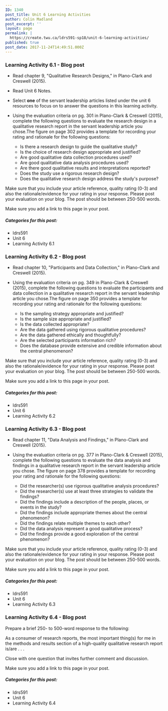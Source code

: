 ```yaml
---
ID: 1340
post_title: Unit 6 Learning Activities
author: Colin Madland
post_excerpt: ''
layout: page
permalink: |
  https://create.twu.ca/ldrs591-sp18/unit-6-learning-activities/
published: true
post_date: 2017-11-24T14:49:51.000Z
---
```


### Learning Activity 6.1 - Blog post

* Read chapter 9, "Qualitative Research Designs," in Plano-Clark and Creswell \(2015\).
* Read Unit 6 Notes.
* Select **one** of the servant leadership articles listed under the unit 6 resources to focus on to answer the questions in this  learning activity.
* Using the evaluation criteria on pg. 301 in Plano-Clark & Creswell \(2015\), complete the following questions to evaluate the research design in a qualitative research report in the servant leadership article you chose.The figure on page 302 provides a template for recording your rating and rationale for the following questions:

  * Is there a research design to guide the qualitative study?
  * Is the choice of research design appropriate and justified?
  * Are good qualitative data collection procedures used?
  * Are good qualitative data analysis procedures used?
  * Are there good qualitative results and interpretations reported?
  * Does the study use a rigorous research design?
  * Does the qualitative research design address the study's purpose?

Make sure that you include your article reference, quality rating \(0-3\) and also the rationale/evidence for your rating in your response.  Please post your evaluation on your blog. The post should be between 250-500 words.

Make sure you add a link to this page in your post.

##### Categories for this post:

* ldrs591
* Unit 6
* Learning Activity 6.1

### Learning Activity 6.2 - Blog post

* Read chapter 10, "Participants and Data Collection," in Plano-Clark and Creswell \(2015\).
* Using the evaluation criteria on pg. 349 in Plano-Clark & Creswell \(2015\), complete the following questions to evaluate the participants and data collection in a qualitative research report in the servant leadership article you chose.The figure on page 350 provides a template for recording your rating and rationale for the following questions:

  * Is the sampling strategy appropriate and justified?
  * Is the sample size appropriate and justified?
  * Is the data collected appropriate?
  * Are the data gathered using rigorous qualitative procedures?
  * Are the data gathered ethically and thoughtfully?
  * Are the selected participants information rich?
  * Does the database provide extensive and credible information about the central phenomenon?

Make sure that you include your article reference, quality rating \(0-3\) and also the rationale/evidence for your rating in your response. Please post your evaluation on your blog. The post should be between 250-500 words.

Make sure you add a link to this page in your post.

##### Categories for this post:

* ldrs591
* Unit 6
* Learning Activity 6.2

### Learning Activity 6.3 - Blog post

* Read chapter 11, "Data Analysis and Findings," in Plano-Clark and Creswell \(2015\).
* Using the evaluation criteria on pg. 377 in Plano-Clark & Creswell \(2015\), complete the following questions to evaluate the data analysis and findings in a qualitative research report in the servant leadership article you chose. The figure on page 378 provides a template for recording your rating and rationale for the following questions:

  * Did the researcher\(s\) use rigorous qualitative analysis procedures?
  * Did the researcher\(s\) use at least three strategies to validate the findings?
  * Did the findings include a description of the people, places, or events in the study?
  * Did the findings include appropriate themes about the central phenomenon?
  * Did the findings relate multiple themes to each other?
  * Did the data analysis represent a good qualitative process?
  * Did the findings provide a good exploration of the central phenomenon?

Make sure that you include your article reference, quality rating \(0-3\) and also the rationale/evidence for your rating in your response.  Please post your evaluation on your blog. The post should be between 250-500 words.

Make sure you add a link to this page in your post.

##### Categories for this post:

* ldrs591
* Unit 6
* Learning Activity 6.3

### Learning Activity 6.4 - Blog post

Prepare a brief 250- to 500-word response to the following:

As a consumer of research reports, the most important thing\(s\) for me in the methods and results section of a high-quality qualitative research report is/are . . .

Close with one question that invites further comment and discussion.

Make sure you add a link to this page in your post.

##### Categories for this post:

* ldrs591
* Unit 6
* Learning Activity 6.4



